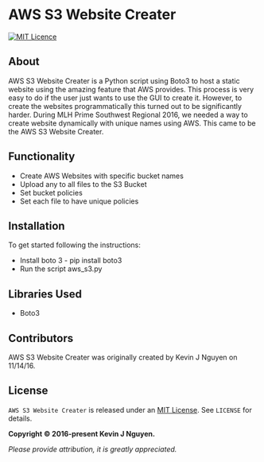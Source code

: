 # AWS S3 Website Creater

[![MIT Licence](https://badges.frapsoft.com/os/mit/mit.png?v=103)][mitLink]

## About

AWS S3 Website Creater is a Python script using Boto3 to host a static website using the amazing feature that AWS provides. This process is very easy to do if the user just wants to use the GUI to create it. However, to create the websites programmatically this turned out to be significantly harder. During MLH Prime Southwest Regional 2016, we needed a way to create website dynamically with unique names using AWS. This came to be the AWS S3 Website Creater.

## Functionality
- Create AWS Websites with specific bucket names
- Upload any to all files to the S3 Bucket
- Set bucket policies
- Set each file to have unique policies

## Installation

To get started following the instructions:
- Install boto 3 - pip install boto3
- Run the script aws_s3.py

## Libraries Used

- Boto3

## Contributors

AWS S3 Website Creater was originally created by Kevin J Nguyen on 11/14/16. 

## License

`AWS S3 Website Creater` is released under an [MIT License][mitLink]. See `LICENSE` for details.

**Copyright &copy; 2016-present Kevin J Nguyen.**

*Please provide attribution, it is greatly appreciated.*

[mitLink]:http://opensource.org/licenses/MIT

